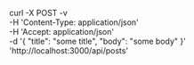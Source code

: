curl -X POST -v \
-H 'Content-Type: application/json' \
-H 'Accept: application/json' \
-d '{
  "title": "some title",
  "body": "some body"
}' \
'http://localhost:3000/api/posts'